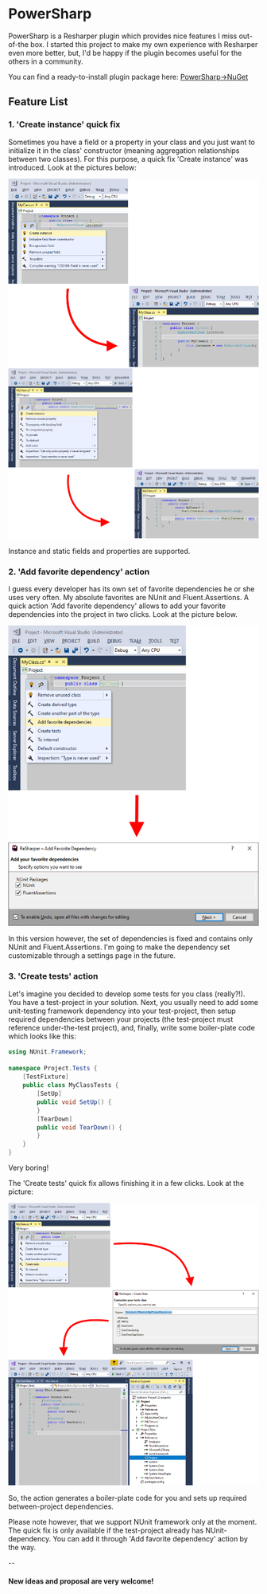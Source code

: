 # PowerSharp

PowerSharp is a Resharper plugin which provides nice features I miss out-of-the box. I started this project to make my own experience with Resharper even more better, but, I'd be happy if the plugin becomes useful for the others in a community.

You can find a ready-to-install plugin package here: [PowerSharp->NuGet](https://github.com/DmitryStrakhov/PowerSharp/tree/main/Nuget)


## Feature List

### 1. 'Create instance' quick fix

Sometimes you have a field or a property in your class and you just want to initialize it in the class' constructor (meaning aggregation relationships between two classes). For this purpose, a quick fix 'Create instance' was introduced. Look at the pictures below:

![Create-Instance-01](https://github.com/DmitryStrakhov/PowerSharp/blob/main/ReadMe-Images/Create-Instance-01.png)
![Create-Instance-02](https://github.com/DmitryStrakhov/PowerSharp/blob/main/ReadMe-Images/Create-Instance-02.png)

Instance and static fields and properties are supported.

### 2. 'Add favorite dependency' action

I guess every developer has its own set of favorite dependencies he or she uses very often. My absolute favorites are NUnit and Fluent.Assertions. A quick action 'Add favorite dependency' allows to add your favorite dependencies into the project in two clicks. Look at the picture below.

![Add-Favorite-Dependency](https://github.com/DmitryStrakhov/PowerSharp/blob/main/ReadMe-Images/Add-Favorite-Dependency.png)

In this version however, the set of dependencies is fixed and contains only NUnit and Fluent.Assertions. I'm going to make the dependency set customizable through a settings page in the future.

### 3. 'Create tests' action

Let's imagine you decided to develop some tests for you class (really?!). You have a test-project in your solution. Next, you usually need to add some unit-testing framework dependency into your test-project, then setup required dependencies between your projects (the test-project must reference under-the-test project), and, finally, write some boiler-plate code which looks like this:

```csharp
using NUnit.Framework;

namespace Project.Tests {
    [TestFixture]
    public class MyClassTests {
        [SetUp]
        public void SetUp() {
        }
        [TearDown]
        public void TearDown() {
        }
    }
}
```
Very boring!

The 'Create tests' quick fix allows finishing it in a few clicks. Look at the picture:

![Create-Tests](https://github.com/DmitryStrakhov/PowerSharp/blob/main/ReadMe-Images/Create-Tests.png)

So, the action generates a boiler-plate code for you and sets up required between-project dependencies.

Please note however, that we support NUnit framework only at the moment.
The quick fix is only available if the test-project already has NUnit-dependency. You can add it through 'Add favorite dependency' action by the way.

--
#### New ideas and proposal are very welcome!
